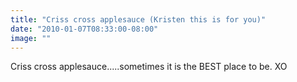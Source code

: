 ```yaml
---
title: "Criss cross applesauce (Kristen this is for you)"
date: "2010-01-07T08:33:00-08:00"
image: ""
---
```


Criss cross applesauce.....sometimes it is the BEST place to be.
XO